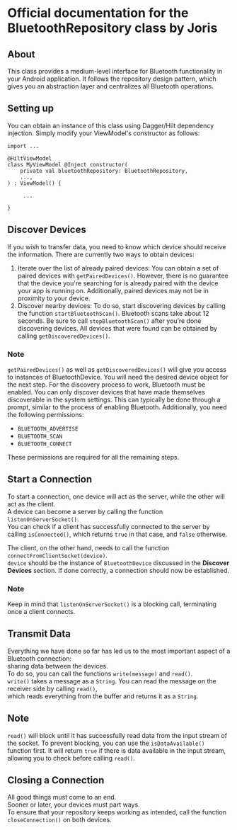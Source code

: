 # Official documentation for the BluetoothRepository class by Joris
## About
This class provides a medium-level interface for Bluetooth functionality in your Android application.
It follows the repository design pattern, which gives you an abstraction layer and centralizes all Bluetooth operations.
## Setting up
You can obtain an instance of this class using Dagger/Hilt dependency injection.
Simply modify your ViewModel's constructor as follows:
```
import ...
        
@HiltViewModel
class MyViewModel @Inject constructor(
    private val bluetoothRepository: BluetoothRepository,
    ...,
) : ViewModel() {

     ...
     
}
```
## Discover Devices
If you wish to transfer data, you need to know which device should receive the information.
There are currently two ways to obtain devices:
1. Iterate over the list of already paired devices:
   You can obtain a set of paired devices with `getPairedDevices()`.
   However, there is no guarantee that the device you're searching for is already paired with the device your app is running on.
   Additionally, paired devices may not be in proximity to your device.
2. Discover nearby devices:
   To do so, start discovering devices by calling the function `startBluetoothScan()`.
   Bluetooth scans take about 12 seconds. Be sure to call `stopBluetoothScan()` after you’re done discovering devices.
   All devices that were found can be obtained by calling `getDiscoveredDevices()`.
### Note
`getPairedDevices()` as well as `getDiscoveredDevices()` will give you access to instances of BluetoothDevice.
You will need the desired device object for the next step.
For the discovery process to work, Bluetooth must be enabled.
You can only discover devices that have made themselves discoverable in the system settings.
This can typically be done through a prompt, similar to the process of enabling Bluetooth.
Additionally, you need the following permissions:
* `BLUETOOTH_ADVERTISE`
* `BLUETOOTH_SCAN`
* `BLUETOOTH_CONNECT`

These permissions are required for all the remaining steps.
## Start a Connection
To start a connection, one device will act as the server, while the other will act as the client.  
A device can become a server by calling the function `listenOnServerSocket()`.  
You can check if a client has successfully connected to the server by calling `isConnected()`, which returns `true` in that case, and `false` otherwise.

The client, on the other hand, needs to call the function `connectFromClientSocket(device)`.  
`device` should be the instance of `BluetoothDevice` discussed in the **Discover Devices** section.
If done correctly, a connection should now be established.
### Note
Keep in mind that `listenOnServerSocket()` is a blocking call, terminating once a client connects.
## Transmit Data
Everything we have done so far has led us to the most important aspect of a Bluetooth connection:  
sharing data between the devices.  
To do so, you can call the functions `write(message)` and `read()`.  
`write()` takes a message as a `String`. You can read the message on the receiver side by calling `read()`,  
which reads everything from the buffer and returns it as a `String`.
## Note
`read()` will block until it has successfully read data from the input stream of the socket.
To prevent blocking, you can use the `isDataAvailable()` function first.
It will return `true` if there is data available in the input stream, allowing you to check before calling `read()`.
## Closing a Connection
All good things must come to an end.  
Sooner or later, your devices must part ways.  
To ensure that your repository keeps working as intended, call the function `closeConnection()` on both devices.
